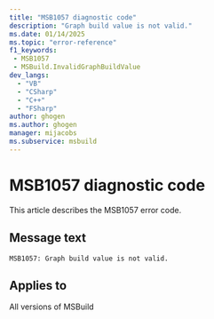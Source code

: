 ```yaml
---
title: "MSB1057 diagnostic code"
description: "Graph build value is not valid."
ms.date: 01/14/2025
ms.topic: "error-reference"
f1_keywords:
 - MSB1057
 - MSBuild.InvalidGraphBuildValue
dev_langs:
  - "VB"
  - "CSharp"
  - "C++"
  - "FSharp"
author: ghogen
ms.author: ghogen
manager: mijacobs
ms.subservice: msbuild
---
```


# MSB1057 diagnostic code

<!-- :::ErrorDefinitionDescription::: -->
<!-- :::editable-content name="introDescription"::: -->
This article describes the MSB1057 error code.
<!-- :::editable-content-end::: -->

## Message text

```output
MSB1057: Graph build value is not valid.
```

<!-- :::editable-content name="postOutputDescription"::: -->
<!--
{StrBegin="MSBUILD : error MSB1057: "}
      UE: This message does not need in-line parameters because the exception takes care of displaying the invalid arg.
      This error is shown when a user specifies a value for the -graphBuild parameter that is not equivalent to Boolean.TrueString or Boolean.FalseString.
      LOCALIZATION: The prefix "MSBUILD : error MSBxxxx:" should not be localized.
-->
<!-- :::editable-content-end::: -->
<!-- :::ErrorDefinitionDescription-end::: -->

## Applies to

All versions of MSBuild
